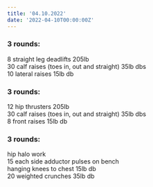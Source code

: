```yaml
---
title: '04.10.2022'
date: '2022-04-10T00:00:00Z'
---
```


### 3 rounds:      
8 straight leg deadlifts 205lb                
30 calf raises (toes in, out and straight) 35lb dbs              
10 lateral raises 15lb db                     

### 3 rounds:      
12 hip thrusters 205lb            
30 calf raises (toes in, out and straight) 35lb dbs           
8 front raises 15lb db         

### 3 rounds:      
hip halo work            
15 each side adductor pulses on bench           
hanging knees to chest 15lb db     
20 weighted crunches 35lb db         